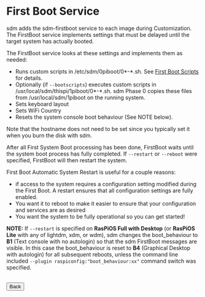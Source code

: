 # First Boot Service

sdm adds the sdm-firstboot service to each image during Customization. The FirstBoot service implements settings that must be delayed until the target system has actually booted.

The FirstBoot service looks at these settings and implements them as needed:

* Runs custom scripts in /etc/sdm/0piboot/0*-*.sh. See <a href="First-Boot-Scripts-and-Configurations.md">First Boot Scripts</a> for details.
* Optionally (if `--bootscripts`) executes custom scripts in /usr/local/sdm/thispi/1piboot/0*-*.sh. sdm Phase 0 copies these files from /usr/local/sdm/1piboot on the running system.
* Sets keyboard layout
* Sets WiFi Country
* Resets the system console boot behaviour (See NOTE below).

Note that the hostname does not need to be set since you typically set it when you burn the disk with sdm.

After all First System Boot processing has been done, FirstBoot waits until the system boot process has fully completed. If `--restart` or `--reboot` were specified, FirstBoot will then restart the system.

First Boot Automatic System Restart is useful for a couple reasons:

* if access to the system requires a configuration setting modified during the First Boot. A restart ensures that all configuration settings are fully enabled.
* You want it to reboot to make it easier to ensure that your configuration and services are as desired
* You want the system to be fully operational so you can get started!

**NOTE:** If `--restart` is specified on **RasPiOS Full with Desktop** (or **RasPiOS Lite** with any of lightdm, xdm, or wdm), sdm changes the boot_behaviour to **B1** (Text console with no autologin) so that the sdm FirstBoot messages are visible. In this case the boot_behaviour is reset to **B4** (Graphical Desktop with autologin) for all subsequent reboots, unless the command line included `--plugin raspiconfig:"boot_behaviour:xx"` command switch was specified.

<br>
<form>
<input type="button" value="Back" onclick="history.back()">
</form>
